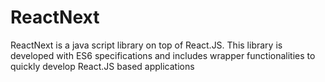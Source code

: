 # ReactNext
ReactNext is a java script library on top of React.JS.
This library is developed with ES6 specifications and includes wrapper functionalities to quickly develop React.JS based applications
